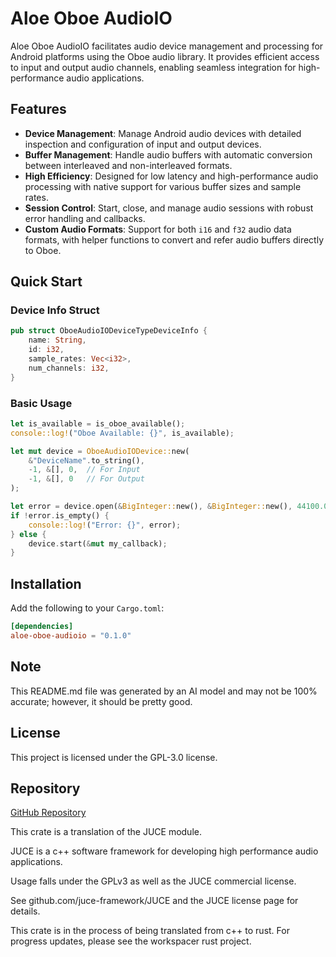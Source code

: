 # Aloe Oboe AudioIO

Aloe Oboe AudioIO facilitates audio device management and processing for Android platforms using the Oboe audio library. It provides efficient access to input and output audio channels, enabling seamless integration for high-performance audio applications.

## Features

- **Device Management**: Manage Android audio devices with detailed inspection and configuration of input and output devices.
- **Buffer Management**: Handle audio buffers with automatic conversion between interleaved and non-interleaved formats.
- **High Efficiency**: Designed for low latency and high-performance audio processing with native support for various buffer sizes and sample rates.
- **Session Control**: Start, close, and manage audio sessions with robust error handling and callbacks.
- **Custom Audio Formats**: Support for both `i16` and `f32` audio data formats, with helper functions to convert and refer audio buffers directly to Oboe.

## Quick Start

### Device Info Struct

```rust
pub struct OboeAudioIODeviceTypeDeviceInfo {
    name: String,
    id: i32,
    sample_rates: Vec<i32>,
    num_channels: i32,
}
```

### Basic Usage

```rust
let is_available = is_oboe_available();
console::log!("Oboe Available: {}", is_available);

let mut device = OboeAudioIODevice::new(
    &"DeviceName".to_string(),
    -1, &[], 0,  // For Input
    -1, &[], 0   // For Output
);

let error = device.open(&BigInteger::new(), &BigInteger::new(), 44100.0, 512);
if !error.is_empty() {
    console::log!("Error: {}", error);
} else {
    device.start(&mut my_callback);
}
```

## Installation

Add the following to your `Cargo.toml`:

```toml
[dependencies]
aloe-oboe-audioio = "0.1.0"
```

## Note

This README.md file was generated by an AI model and may not be 100% accurate; however, it should be pretty good.

## License

This project is licensed under the GPL-3.0 license.

## Repository

[GitHub Repository](https://github.com/klebs6/aloe-rs)

This crate is a translation of the JUCE module.

JUCE is a c++ software framework for developing high performance audio applications.

Usage falls under the GPLv3 as well as the JUCE commercial license.

See github.com/juce-framework/JUCE and the JUCE license page for details.

This crate is in the process of being translated from c++ to rust. For progress updates, please see the workspacer rust project. 

